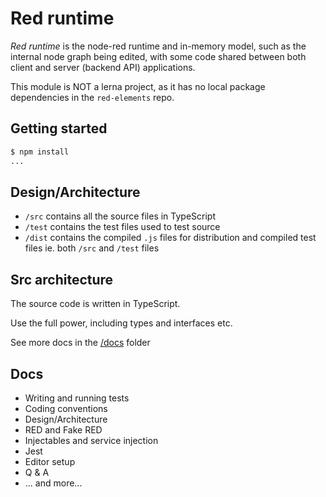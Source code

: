 # Red runtime

*Red runtime* is the node-red runtime and in-memory model, such as the internal node graph being edited, with some code shared between both client and server (backend API) applications.

This module is NOT a lerna project, as it has no local package dependencies in the `red-elements` repo.

## Getting started

```bash
$ npm install
...
```

## Design/Architecture

- `/src` contains all the source files in TypeScript
- `/test` contains the test files used to test source
- `/dist` contains the compiled `.js` files for distribution and compiled test files ie. both `/src` and `/test` files

## Src architecture

The source code is written in TypeScript.

Use the full power, including types and interfaces etc.

See more docs in the [/docs]((https://github.com/kristianmandrup/red-elements/blob/major-refactor/packages/red-runtime/docs/)) folder

## Docs

- Writing and running tests
- Coding conventions
- Design/Architecture
- RED and Fake RED
- Injectables and service injection
- Jest
- Editor setup
- Q & A
- ... and more...

